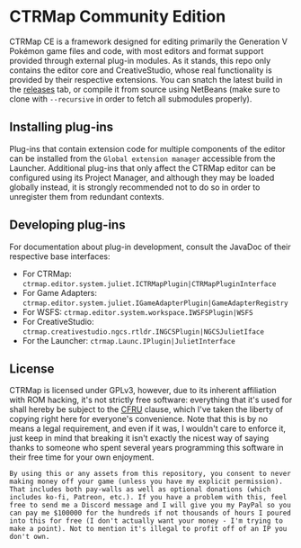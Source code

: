 # CTRMap Community Edition

CTRMap CE is a framework designed for editing primarily the Generation V Pokémon game files and code, with most editors and format support provided through external plug-in modules. As it stands, this repo only contains the editor core and CreativeStudio, whose real functionality is provided by their respective extensions. You can snatch the latest build in the [releases](https://github.com/kingdom-of-ds-hacking/CTRMap-CE/releases) tab, or compile it from source using NetBeans (make sure to clone with `--recursive` in order to fetch all submodules properly).

## Installing plug-ins

Plug-ins that contain extension code for multiple components of the editor can be installed from the `Global extension manager` accessible from the Launcher. Additional plug-ins that only affect the CTRMap editor can be configured using its Project Manager, and although they may be loaded globally instead, it is strongly recommended not to do so in order to unregister them from redundant contexts.

## Developing plug-ins

For documentation about plug-in development, consult the JavaDoc of their respective base interfaces:

- For CTRMap: `ctrmap.editor.system.juliet.ICTRMapPlugin|CTRMapPluginInterface`
- For Game Adapters: `ctrmap.editor.system.juliet.IGameAdapterPlugin|GameAdapterRegistry`
- For WSFS: `ctrmap.editor.system.workspace.IWSFSPlugin|WSFS`
- For CreativeStudio: `ctrmap.creativestudio.ngcs.rtldr.INGCSPlugin|NGCSJulietIface`
- For the Launcher: `ctrmap.Launc.IPlugin|JulietInterface`

## License

CTRMap is licensed under GPLv3, however, due to its inherent affiliation with ROM hacking, it's not strictly free software: everything that it's used for shall hereby be subject to the [CFRU](https://github.com/Skeli789/Complete-Fire-Red-Upgrade) clause, which I've taken the liberty of copying right here for everyone's convenience. Note that this is by no means a legal requirement, and even if it was, I wouldn't care to enforce it, just keep in mind that breaking it isn't exactly the nicest way of saying thanks to someone who spent several years programming this software in their free time for your own enjoyment.

`By using this or any assets from this repository, you consent to never making money off your game (unless you have my explicit permission). That includes both pay-walls as well as optional donations (which includes ko-fi, Patreon, etc.). If you have a problem with this, feel free to send me a Discord message and I will give you my PayPal so you can pay me $100000 for the hundreds if not thousands of hours I poured into this for free (I don't actually want your money - I'm trying to make a point). Not to mention it's illegal to profit off of an IP you don't own.`